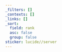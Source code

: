 ```yaml
---
_filters: []
_contexts: []
_links: []
_sort:
  field: rank
  asc: false
  group: false
sticker: lucide//server
---
```

